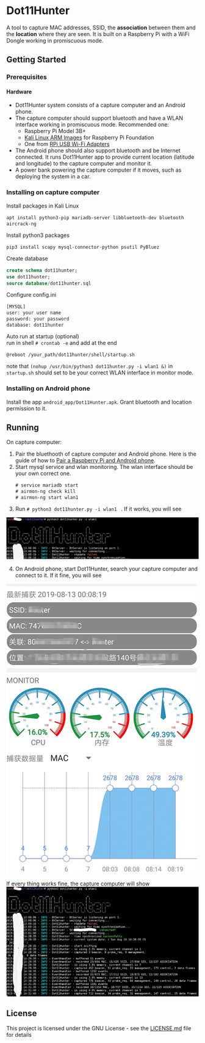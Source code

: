 # Dot11Hunter
A tool to capture MAC addresses, SSID, the **association** between them and the **location** where they are seen. It is built on a Raspberry Pi with a WiFi Dongle working in promiscuous mode.


## Getting Started


### Prerequisites
#### Hardware 
* Dot11Hunter system consists of a capture computer and an Android phone.
* The capture computer should support bluetooth and have a WLAN interface working in promiscuous mode. Recommended one:
    + Raspberry Pi Model 3B+
    + [Kali Linux ARM Images](https://www.offensive-security.com/kali-linux-arm-images/) for Raspberry Pi Foundation
    + One from [RPi USB Wi-Fi Adapters](https://elinux.org/RPi_USB_Wi-Fi_Adapters)
* The Android phone should also support bluetooth and be Internet connected. It runs Dot11Hunter app to provide current location (latitude and longitude) to the capture computer and monitor it.
* A power bank powering the capture computer if it moves, such as deploying the system in a car.


### Installing on capture computer

Install packages in Kali Linux 

```
apt install python3-pip mariadb-server libbluetooth-dev bluetooth aircrack-ng
```

Install python3 packages 
```
pip3 install scapy mysql-connector-python psutil PyBluez
```

Create database
```sql
create schema dot11hunter;
use dot11hunter;
source database/dot11hunter.sql
```

Configure config.ini
```
[MYSQL]
user: your user name
password: your password
database: dot11hunter
```

Auto run at startup (optional)  
run in shell `# crontab -e` and add at the end

```
@reboot /your_path/dot11hunter/shell/startup.sh
```
note that `(nohup /usr/bin/python3 dot11hunter.py -i wlan1 &)` in `startup.sh` should set to be your correct WLAN interface in monitor mode.

### Installing on Android phone
Install the app `android_app/Dot11Hunter.apk`. Grant bluetooth and location permission to it.

## Running
On capture computer:   
1. Pair the bluethooth of capture computer and Android phone. Here is the guide of how to [Pair a Raspberry Pi and Android phone](https://bluedot.readthedocs.io/en/latest/pairpiandroid.html).
2. Start mysql service and wlan monitoring. The wlan interface should be your own correct one.
    ```shell
    # service mariadb start
    # airmon-ng check kill
    # airmon-ng start wlan1
    ```
3. Run `# python3 dot11hunter.py -i wlan1 ` . If it works, you will see 
<img src="https://github.com/SecHeart/Dot11Hunter/blob/master/pictures/capture_computer_synchronized1.png">


4. On Android phone, start Dot11Hunter, search your capture computer and connect to it. If it fine, you will see
<img src="https://github.com/SecHeart/Dot11Hunter/blob/master/pictures/android_dot11hunter1.png">

If every thing works fine, the capture computer will show 
<img src="https://github.com/SecHeart/Dot11Hunter/blob/master/pictures/capture_computer_start1.png">


## License

This project is licensed under the GNU License - see the [LICENSE.md](LICENSE.md) file for details


